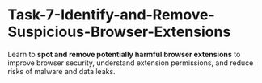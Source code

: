 # Task-7-Identify-and-Remove-Suspicious-Browser-Extensions
Learn to **spot and remove potentially harmful browser extensions** to improve browser security, understand extension permissions, and reduce risks of malware and data leaks.
